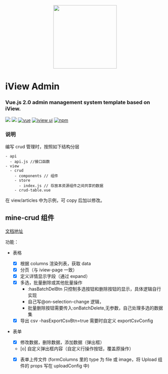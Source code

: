<p align="center">
    <a href="https://www.iviewui.com">
        <img width="200" src="https://file.iviewui.com/logo-new.svg">
    </a>
</p>

<h1>
iView Admin
    <h3>Vue.js 2.0 admin management system template based on iView.</h3>
</h1>

[![](https://img.shields.io/github/release/iview/iview-admin.svg)](https://github.com/iview/iview-admin/releases)
[![](https://img.shields.io/travis/iview/iview-admin.svg?style=flat-square)](https://travis-ci.org/iview/iview-admin)
[![vue](https://img.shields.io/badge/vue-2.5.17-brightgreen.svg?style=flat-square)](https://github.com/vuejs/vue)
[![iview ui](https://img.shields.io/badge/iview-3.2.2-brightgreen.svg?style=flat-square)](https://github.com/iview/iview)
[![npm](https://img.shields.io/npm/l/express.svg)]()

### 说明

编写 crud 管理时，按照如下结构分层

```
- api
  - api.js //接口函数
- view
  - crud
    - components // 组件
    - store
      - index.js // 存放本资源组件之间共享的数据
    - crud-table.vue
```

在 view/articles 中为示例，可 copy 后加以修改。

## mine-crud 组件

[文档地址](https://jolly-shaw-eee7e6.netlify.com)

功能：

-   表格

    -   [x] 根据 columns 渲染列表，获取 data
    -   [x] 分页（与 iview-page 一致）
    -   [x] 定义详情显示字段（通过 expand）
    -   [x] 多选，批量删除或其他批量操作
        -   :hasBatchDelBtn 只控制多选按钮和删除按钮的显示，具体逻辑自行实现
        -   自己写@on-selection-change 逻辑，
        -   批量删除按钮需要传入:onBatchDelete,无参数，自己处理多选的数据集
    -   [x] 导出 csv -hasExportCsvBtn=true 需要时自定义 exportCsvConfig

-   表单
    -   [x] 修改数据，删除数据，添加数据（弹出框）
    -   [o] 自定义弹出框内容（自定义行操作按钮，覆盖原操作）
    -   [x] 表单上传文件 (formColumns 里的 type 为 file 或 image，将 Upload 组件的 props 写在 uploadConfig 中)


